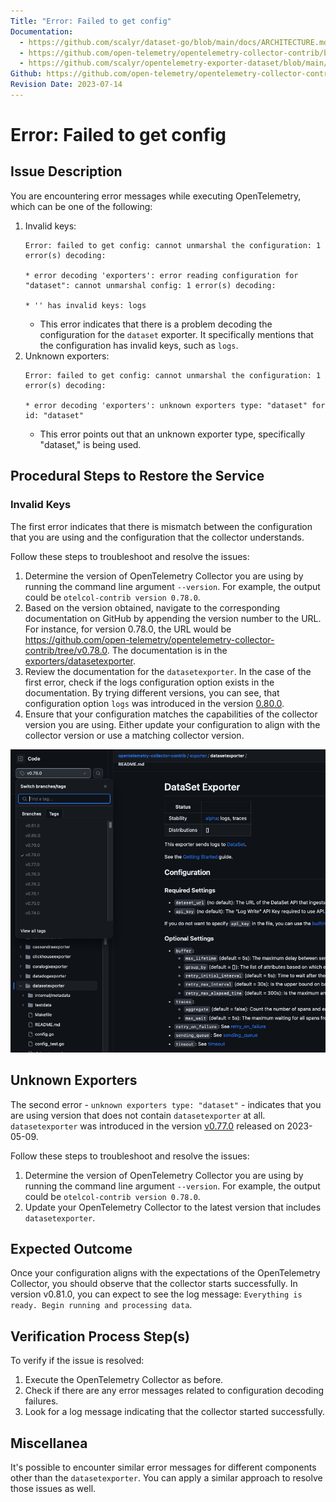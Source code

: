 ```yaml
---
Title: "Error: Failed to get config"
Documentation:
  - https://github.com/scalyr/dataset-go/blob/main/docs/ARCHITECTURE.md
  - https://github.com/open-telemetry/opentelemetry-collector-contrib/blob/main/exporter/datasetexporter/README.md
  - https://github.com/scalyr/opentelemetry-exporter-dataset/blob/main/docs/INSTRUCTIONS.md
Github: https://github.com/open-telemetry/opentelemetry-collector-contrib/tree/main/exporter/datasetexporter
Revision Date: 2023-07-14
---
```


# Error: Failed to get config

## Issue Description

You are encountering error messages while executing OpenTelemetry, which can be one of the following:

1. Invalid keys:
   ```
   Error: failed to get config: cannot unmarshal the configuration: 1 error(s) decoding:

   * error decoding 'exporters': error reading configuration for "dataset": cannot unmarshal config: 1 error(s) decoding:

   * '' has invalid keys: logs
   ```
   * This error indicates that there is a problem decoding the configuration for the `dataset` exporter. It specifically mentions that the configuration has invalid keys, such as `logs`.
2. Unknown exporters:
   ```
   Error: failed to get config: cannot unmarshal the configuration: 1 error(s) decoding:

   * error decoding 'exporters': unknown exporters type: "dataset" for id: "dataset"
   ```
   * This error points out that an unknown exporter type, specifically "dataset," is being used.

## Procedural Steps to Restore the Service

### Invalid Keys

The first error indicates that there is mismatch between the configuration that you are using
and the configuration that the collector understands.

Follow these steps to troubleshoot and resolve the issues:

1. Determine the version of OpenTelemetry Collector you are using by running the command line argument `--version`. For example, the output could be `otelcol-contrib version 0.78.0`.
2. Based on the version obtained, navigate to the corresponding documentation on GitHub by appending the version number to the URL. For instance, for version 0.78.0, the URL would be https://github.com/open-telemetry/opentelemetry-collector-contrib/tree/v0.78.0.
   The documentation is in the [exporters/datasetexporter](https://github.com/open-telemetry/opentelemetry-collector-contrib/tree/v0.78.0/exporter/datasetexporter/README.md).
3. Review the documentation for the `datasetexporter`. In the case of the first error, check if the logs configuration option exists in the documentation.
   By trying different versions, you can see, that configuration option `logs` was introduced in the version [0.80.0](https://github.com/open-telemetry/opentelemetry-collector-contrib/tree/v0.80.0/exporter/datasetexporter/README.md).
4. Ensure that your configuration matches the capabilities of the collector version you are using. Either update your configuration to align with the collector version or use a matching collector version.

![github - how to select tag](attachments/playbook-cannot-unmarshal-the-configuration-github.png "How to select the correct tag")


## Unknown Exporters

The second error - `unknown exporters type: "dataset"` - indicates that you are using
version that does not contain `datasetexporter` at all. `datasetexporter` was introduced in
the version [v0.77.0](https://github.com/open-telemetry/opentelemetry-collector-contrib/releases/tag/v0.77.0) released on 2023-05-09.

Follow these steps to troubleshoot and resolve the issues:

1. Determine the version of OpenTelemetry Collector you are using by running the command line argument `--version`. For example, the output could be `otelcol-contrib version 0.78.0`.
2. Update your OpenTelemetry Collector to the latest version that includes `datasetexporter`.

## Expected Outcome

Once your configuration aligns with the expectations of the OpenTelemetry Collector, you should observe that the collector starts successfully. In version v0.81.0, you can expect to see the log message: `Everything is ready. Begin running and processing data`.

## Verification Process Step(s)

To verify if the issue is resolved:

1. Execute the OpenTelemetry Collector as before.
2. Check if there are any error messages related to configuration decoding failures.
3. Look for a log message indicating that the collector started successfully.

## Miscellanea

It's possible to encounter similar error messages for different components other than the `datasetexporter`.
You can apply a similar approach to resolve those issues as well.
